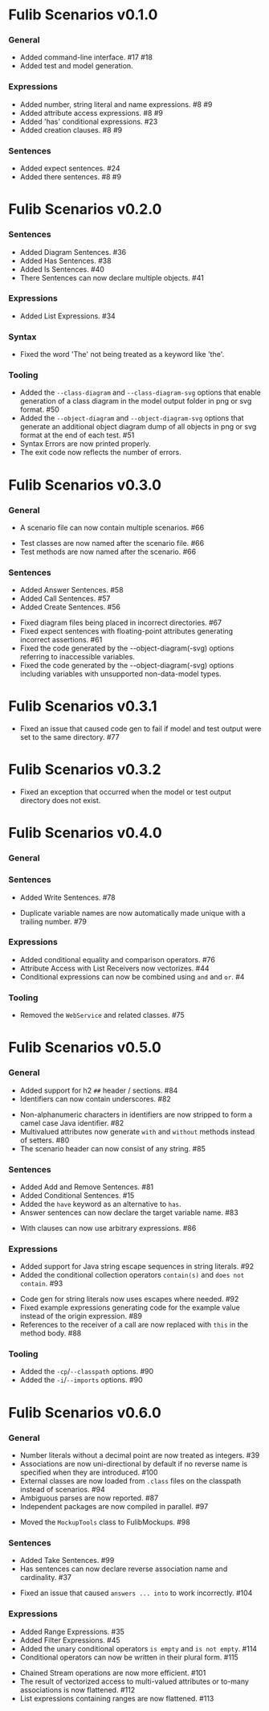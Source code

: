 # Fulib Scenarios v0.1.0

### General

+ Added command-line interface. #17 #18
+ Added test and model generation.

### Expressions

+ Added number, string literal and name expressions. #8 #9
+ Added attribute access expressions. #8 #9
+ Added 'has' conditional expressions. #23
+ Added creation clauses. #8 #9

### Sentences

+ Added expect sentences. #24
+ Added there sentences. #8 #9

# Fulib Scenarios v0.2.0

### Sentences

+ Added Diagram Sentences. #36
+ Added Has Sentences. #38
+ Added Is Sentences. #40
+ There Sentences can now declare multiple objects. #41

### Expressions

+ Added List Expressions. #34

### Syntax

* Fixed the word 'The' not being treated as a keyword like 'the'.

### Tooling

+ Added the `--class-diagram` and `--class-diagram-svg` options that enable generation of a class diagram in the model output folder in png or svg format. #50
+ Added the `--object-diagram` and `--object-diagram-svg` options that generate an additional object diagram dump of all objects in png or svg format at the end of each test. #51
+ Syntax Errors are now printed properly.
+ The exit code now reflects the number of errors.

# Fulib Scenarios v0.3.0

### General

+ A scenario file can now contain multiple scenarios. #66
* Test classes are now named after the scenario file. #66
* Test methods are now named after the scenario. #66

### Sentences

+ Added Answer Sentences. #58
+ Added Call Sentences. #57
+ Added Create Sentences. #56
* Fixed diagram files being placed in incorrect directories. #67
* Fixed expect sentences with floating-point attributes generating incorrect assertions. #61
* Fixed the code generated by the --object-diagram(-svg) options referring to inaccessible variables.
* Fixed the code generated by the --object-diagram(-svg) options including variables with unsupported non-data-model types.

# Fulib Scenarios v0.3.1

* Fixed an issue that caused code gen to fail if model and test output were set to the same directory. #77

# Fulib Scenarios v0.3.2

* Fixed an exception that occurred when the model or test output directory does not exist.

# Fulib Scenarios v0.4.0

### General

### Sentences

+ Added Write Sentences. #78
* Duplicate variable names are now automatically made unique with a trailing number. #79

### Expressions

+ Added conditional equality and comparison operators. #76
+ Attribute Access with List Receivers now vectorizes. #44
+ Conditional expressions can now be combined using `and` and `or`. #4

### Tooling

- Removed the `WebService` and related classes. #75

# Fulib Scenarios v0.5.0

### General

+ Added support for h2 `##` header / sections. #84
+ Identifiers can now contain underscores. #82
* Non-alphanumeric characters in identifiers are now stripped to form a camel case Java identifier. #82
* Multivalued attributes now generate `with` and `without` methods instead of setters. #80
* The scenario header can now consist of any string. #85

### Sentences

+ Added Add and Remove Sentences. #81
+ Added Conditional Sentences. #15
+ Added the `have` keyword as an alternative to `has`.
+ Answer sentences can now declare the target variable name. #83
* With clauses can now use arbitrary expressions. #86

### Expressions

+ Added support for Java string escape sequences in string literals. #92
+ Added the conditional collection operators `contain(s)` and `does not contain`. #93
* Code gen for string literals now uses escapes where needed. #92
* Fixed example expressions generating code for the example value instead of the origin expression. #89
* References to the receiver of a call are now replaced with `this` in the method body. #88

### Tooling

+ Added the `-cp`/`--classpath` options. #90
+ Added the `-i`/`--imports` options. #90

# Fulib Scenarios v0.6.0

### General

* Number literals without a decimal point are now treated as integers. #39
* Associations are now uni-directional by default if no reverse name is specified when they are introduced. #100
* External classes are now loaded from `.class` files on the classpath instead of scenarios. #94
* Ambiguous parses are now reported. #87
* Independent packages are now compiled in parallel. #97
- Moved the `MockupTools` class to FulibMockups. #98

### Sentences

+ Added Take Sentences. #99
+ Has sentences can now declare reverse association name and cardinality. #37
* Fixed an issue that caused `answers ... into` to work incorrectly. #104

### Expressions

+ Added Range Expressions. #35
+ Added Filter Expressions. #45
+ Added the unary conditional operators `is empty` and `is not empty`. #114
+ Conditional operators can now be written in their plural form. #115
* Chained Stream operations are now more efficient. #101
* The result of vectorized access to multi-valued attributes or to-many associations is now flattened. #112
* List expressions containing ranges are now flattened. #113
